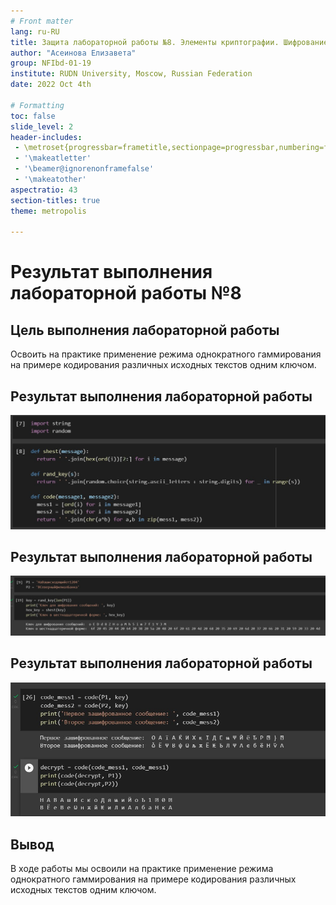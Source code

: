 ```yaml
---
# Front matter
lang: ru-RU
title: Защита лабораторной работы №8. Элементы криптографии. Шифрование (кодирование) различных исходных текстов одним ключом
author: "Асеинова Елизавета"
group: NFIbd-01-19
institute: RUDN University, Moscow, Russian Federation
date: 2022 Oct 4th

# Formatting
toc: false
slide_level: 2
header-includes: 
 - \metroset{progressbar=frametitle,sectionpage=progressbar,numbering=fraction}
 - '\makeatletter'
 - '\beamer@ignorenonframefalse'
 - '\makeatother'
aspectratio: 43
section-titles: true
theme: metropolis

---
```


# Результат выполнения лабораторной работы №8

## Цель выполнения лабораторной работы 

Освоить на практике применение режима однократного гаммирования на примере кодирования различных исходных текстов одним ключом.

## Результат выполнения лабораторной работы

![Функции](images/1.jpg)

## Результат выполнения лабораторной работы

![Создание ключа](images/2.jpg)

## Результат выполнения лабораторной работы

![Шифрование](images/3.jpg)


## Вывод 

В ходе работы мы освоили на практике применение режима однократного гаммирования на примере кодирования различных исходных текстов одним ключом.